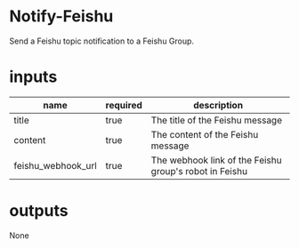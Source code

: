 # Notify-Feishu
Send a Feishu topic notification to a Feishu Group.

# inputs
| name | required | description |
|-----|---------|------------|
| title | true | The title of the Feishu message
| content | true| The content of the Feishu message
| feishu_webhook_url | true | The webhook link of the Feishu group's robot in Feishu

# outputs
None
